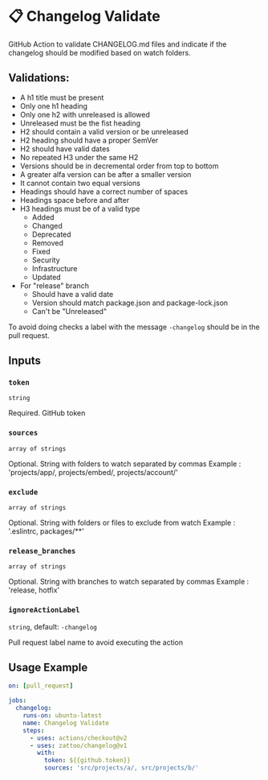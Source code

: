 # 📋 Changelog Validate
GitHub Action to validate CHANGELOG.md files and indicate if the changelog should be modified based on watch folders.

## Validations:
  - A h1 title must be present
  - Only one h1 heading
  - Only one h2 with unreleased is allowed
  - Unreleased must be the fist heading
  - H2 should contain a valid version or be unreleased
  - H2 heading should have a proper SemVer
  - H2 should have valid dates
  - No repeated H3 under the same H2
  - Versions should be in decremental order from top to bottom
  - A greater alfa version can be after a smaller version
  - It cannot contain two equal versions
  - Headings should have a correct number of spaces
  - Headings space before and after
  - H3 headings must be of a valid type
    - Added
    - Changed
    - Deprecated
    - Removed
    - Fixed
    - Security
    - Infrastructure
    - Updated
  - For "release" branch
    - Should have a valid date
    - Version should match package.json and package-lock.json
    - Can't be "Unreleased"

To avoid doing checks a label with the message `-changelog` should be in the pull request.

## Inputs

### `token`

`string`

Required. GitHub token

### `sources`

`array of strings`

Optional. String with folders to watch separated by commas
Example : 'projects/app/, projects/embed/, projects/account/'

### `exclude`

`array of strings`

Optional. String with folders or files to exclude from watch
Example : '.eslintrc, packages/**'

### `release_branches`

`array of strings`

Optional. String with branches to watch separated by commas
Example : 'release, hotfix'

### `ignoreActionLabel`

`string`,  default: `-changelog`

Pull request label name to avoid executing the action

## Usage Example

````yaml
on: [pull_request]

jobs:
  changelog:
    runs-on: ubuntu-latest
    name: Changelog Validate
    steps:
      - uses: actions/checkout@v2
      - uses: zattoo/changelog@v1
        with:
          token: ${{github.token}}
          sources: 'src/projects/a/, src/projects/b/'
